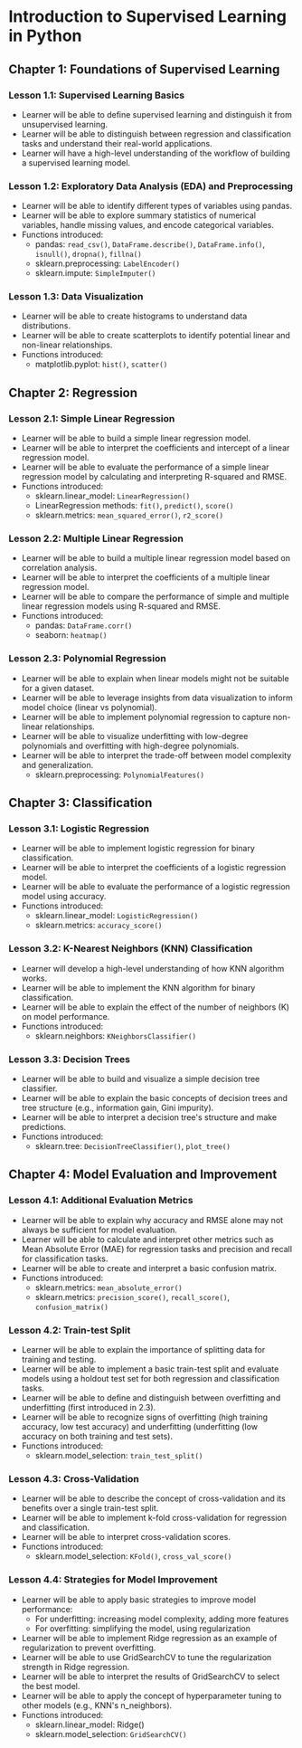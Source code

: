 # Introduction to Supervised Learning in Python

## Chapter 1: Foundations of Supervised Learning

### Lesson 1.1: Supervised Learning Basics
- Learner will be able to define supervised learning and distinguish it from unsupervised learning.
- Learner will be able to distinguish between regression and classification tasks and understand their real-world applications.
- Learner will have a high-level understanding of the workflow of building a supervised learning model.

### Lesson 1.2: Exploratory Data Analysis (EDA) and Preprocessing
- Learner will be able to identify different types of variables using pandas.
- Learner will be able to explore summary statistics of numerical variables, handle missing values, and encode categorical variables.
- Functions introduced:
  - pandas: `read_csv()`, `DataFrame.describe()`, `DataFrame.info()`, `isnull()`, `dropna()`, `fillna()`
  - sklearn.preprocessing: `LabelEncoder()`
  - sklearn.impute: `SimpleImputer()`

### Lesson 1.3: Data Visualization
- Learner will be able to create histograms to understand data distributions.
- Learner will be able to create scatterplots to identify potential linear and non-linear relationships.
- Functions introduced:
  - matplotlib.pyplot: `hist()`, `scatter()`

## Chapter 2: Regression

### Lesson 2.1: Simple Linear Regression
- Learner will be able to build a simple linear regression model.
- Learner will be able to interpret the coefficients and intercept of a linear regression model.
- Learner will be able to evaluate the performance of a simple linear regression model by calculating and interpreting R-squared and RMSE.
- Functions introduced:
  - sklearn.linear_model: `LinearRegression()`
  - LinearRegression methods: `fit()`, `predict()`, `score()`
  - sklearn.metrics: `mean_squared_error()`, `r2_score()`

### Lesson 2.2: Multiple Linear Regression
- Learner will be able to build a multiple linear regression model based on correlation analysis.
- Learner will be able to interpret the coefficients of a multiple linear regression model.
- Learner will be able to compare the performance of simple and multiple linear regression models using R-squared and RMSE.
- Functions introduced:
  - pandas: `DataFrame.corr()`
  - seaborn: `heatmap()`

### Lesson 2.3: Polynomial Regression
- Learner will be able to explain when linear models might not be suitable for a given dataset.
- Learner will be able to leverage insights from data visualization to inform model choice (linear vs polynomial).
- Learner will be able to implement polynomial regression to capture non-linear relationships.
- Learner will be able to visualize underfitting with low-degree polynomials and overfitting with high-degree polynomials.
- Learner will be able to interpret the trade-off between model complexity and generalization.
  - sklearn.preprocessing: `PolynomialFeatures()`

## Chapter 3: Classification

### Lesson 3.1: Logistic Regression
- Learner will be able to implement logistic regression for binary classification.
- Learner will be able to interpret the coefficients of a logistic regression model.
- Learner will be able to evaluate the performance of a logistic regression model using accuracy.
- Functions introduced:
  - sklearn.linear_model: `LogisticRegression()`
  - sklearn.metrics: `accuracy_score()`

### Lesson 3.2: K-Nearest Neighbors (KNN) Classification
- Learner will develop a high-level understanding of how KNN algorithm works.
- Learner will be able to implement the KNN algorithm for binary classification.
- Learner will be able to explain the effect of the number of neighbors (K) on model performance.
- Functions introduced:
  - sklearn.neighbors: `KNeighborsClassifier()`

### Lesson 3.3: Decision Trees
- Learner will be able to build and visualize a simple decision tree classifier.
- Learner will be able to explain the basic concepts of decision trees and tree structure (e.g., information gain, Gini impurity).
- Learner will be able to interpret a decision tree's structure and make predictions.
- Functions introduced:
  - sklearn.tree: `DecisionTreeClassifier()`, `plot_tree()`

## Chapter 4: Model Evaluation and Improvement

### Lesson 4.1: Additional Evaluation Metrics
- Learner will be able to explain why accuracy and RMSE alone may not always be sufficient for model evaluation.
- Learner will be able to calculate and interpret other metrics such as Mean Absolute Error (MAE) for regression tasks and precision and recall for classification tasks.
- Learner will be able to create and interpret a basic confusion matrix.
- Functions introduced:
  - sklearn.metrics: `mean_absolute_error()`
  - sklearn.metrics: `precision_score()`, `recall_score()`, `confusion_matrix()`

### Lesson 4.2: Train-test Split
- Learner will be able to explain the importance of splitting data for training and testing.
- Learner will be able to implement a basic train-test split and evaluate models using a holdout test set for both regression and classification tasks.
- Learner will be able to define and distinguish between overfitting and underfitting (first introduced in 2.3).
- Learner will be able to recognize signs of overfitting (high training accuracy, low test accuracy) and underfitting (underfitting (low accuracy on both training and test sets).
- Functions introduced:
  - sklearn.model_selection: `train_test_split()`

### Lesson 4.3: Cross-Validation
- Learner will be able to describe the concept of cross-validation and its benefits over a single train-test split.
- Learner will be able to implement k-fold cross-validation for regression and classification.
- Learner will be able to interpret cross-validation scores.
- Functions introduced:
  - sklearn.model_selection: `KFold()`, `cross_val_score()`

### Lesson 4.4: Strategies for Model Improvement
- Learner will be able to apply basic strategies to improve model performance:
  - For underfitting: increasing model complexity, adding more features
  - For overfitting: simplifying the model, using regularization
- Learner will be able to implement Ridge regression as an example of regularization to prevent overfitting.
- Learner will be able to use GridSearchCV to tune the regularization strength in Ridge regression.
- Learner will be able to interpret the results of GridSearchCV to select the best model.
- Learner will be able to apply the concept of hyperparameter tuning to other models (e.g., KNN's n_neighbors).
- Functions introduced:
  - sklearn.linear_model: Ridge()
  - sklearn.model_selection: `GridSearchCV()`
